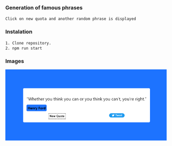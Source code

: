 ### Generation of famous phrases

    Click on new quota and another random phrase is displayed

### Instalation

    1. Clone repository.
    2. npm run start

### Images

<img src="/imagesrepo/initial.png" alt="Initial" />

